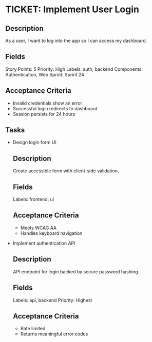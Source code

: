 # TICKET: Implement User Login

## Description
As a user, I want to log into the app so I can access my dashboard.

## Fields
Story Points: 5
Priority: High
Labels: auth, backend
Components: Authentication, Web
Sprint: Sprint 24

## Acceptance Criteria
- Invalid credentials show an error
- Successful login redirects to dashboard
- Session persists for 24 hours

## Tasks
- Design login form UI
  ## Description
  Create accessible form with client-side validation.
  
  ## Fields
  Labels: frontend, ui
  
  ## Acceptance Criteria
  - Meets WCAG AA
  - Handles keyboard navigation

- Implement authentication API
  ## Description
  API endpoint for login backed by secure password hashing.
  
  ## Fields
  Labels: api, backend
  Priority: Highest
  
  ## Acceptance Criteria
  - Rate limited
  - Returns meaningful error codes

